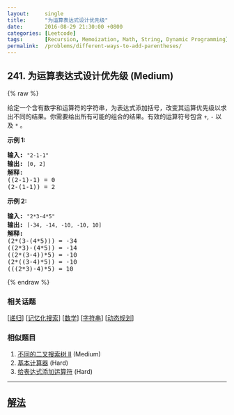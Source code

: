 ```yaml
---
layout:     single
title:      "为运算表达式设计优先级"
date:       2016-08-29 21:30:00 +0800
categories: [Leetcode]
tags:       [Recursion, Memoization, Math, String, Dynamic Programming]
permalink:  /problems/different-ways-to-add-parentheses/
---
```


## 241. 为运算表达式设计优先级 (Medium)

{% raw %}

<p>给定一个含有数字和运算符的字符串，为表达式添加括号，改变其运算优先级以求出不同的结果。你需要给出所有可能的组合的结果。有效的运算符号包含 <code>+</code>,&nbsp;<code>-</code>&nbsp;以及&nbsp;<code>*</code>&nbsp;。</p>

<p><strong>示例&nbsp;1:</strong></p>

<pre><strong>输入:</strong> <code>&quot;2-1-1&quot;</code>
<strong>输出:</strong> <code>[0, 2]</code>
<strong>解释: </strong>
((2-1)-1) = 0 
(2-(1-1)) = 2</pre>

<p><strong>示例&nbsp;2:</strong></p>

<pre><strong>输入: </strong><code>&quot;2*3-4*5&quot;</code>
<strong>输出:</strong> <code>[-34, -14, -10, -10, 10]</code>
<strong>解释: 
</strong>(2*(3-(4*5))) = -34 
((2*3)-(4*5)) = -14 
((2*(3-4))*5) = -10 
(2*((3-4)*5)) = -10 
(((2*3)-4)*5) = 10</pre>

{% endraw %}

### 相关话题
  [[递归](https://github.com/awesee/leetcode/tree/main/tag/recursion/README.md)]
  [[记忆化搜索](https://github.com/awesee/leetcode/tree/main/tag/memoization/README.md)]
  [[数学](https://github.com/awesee/leetcode/tree/main/tag/math/README.md)]
  [[字符串](https://github.com/awesee/leetcode/tree/main/tag/string/README.md)]
  [[动态规划](https://github.com/awesee/leetcode/tree/main/tag/dynamic-programming/README.md)]

### 相似题目
  1. [不同的二叉搜索树 II](/problems/unique-binary-search-trees-ii) (Medium)
  1. [基本计算器](/problems/basic-calculator) (Hard)
  1. [给表达式添加运算符](/problems/expression-add-operators) (Hard)

---

## [解法](https://github.com/awesee/leetcode/tree/main/problems/different-ways-to-add-parentheses)
